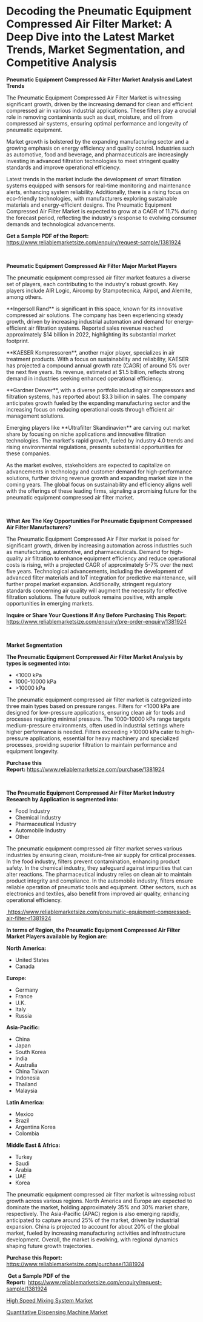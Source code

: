 <p><h1>Decoding the Pneumatic Equipment Compressed Air Filter Market: A Deep Dive into the Latest Market Trends, Market Segmentation, and Competitive Analysis</h1></p><p><strong>Pneumatic Equipment Compressed Air Filter Market Analysis and Latest Trends</strong></p>
<p><p>The Pneumatic Equipment Compressed Air Filter Market is witnessing significant growth, driven by the increasing demand for clean and efficient compressed air in various industrial applications. These filters play a crucial role in removing contaminants such as dust, moisture, and oil from compressed air systems, ensuring optimal performance and longevity of pneumatic equipment. </p><p>Market growth is bolstered by the expanding manufacturing sector and a growing emphasis on energy efficiency and quality control. Industries such as automotive, food and beverage, and pharmaceuticals are increasingly investing in advanced filtration technologies to meet stringent quality standards and improve operational efficiency.</p><p>Latest trends in the market include the development of smart filtration systems equipped with sensors for real-time monitoring and maintenance alerts, enhancing system reliability. Additionally, there is a rising focus on eco-friendly technologies, with manufacturers exploring sustainable materials and energy-efficient designs. The Pneumatic Equipment Compressed Air Filter Market is expected to grow at a CAGR of 11.7% during the forecast period, reflecting the industry's response to evolving consumer demands and technological advancements.</p></p>
<p><strong>Get a Sample PDF of the Report:&nbsp;</strong> <a href="https://www.reliablemarketsize.com/enquiry/request-sample/1381924?utm_campaign=1133&utm_medium=2&utm_source=Github&utm_content=ia&utm_term=24022025&utm_id=pneumatic-equipment-compressed-air-filter">https://www.reliablemarketsize.com/enquiry/request-sample/1381924</a></p>
<p>&nbsp;</p>
<p><strong>Pneumatic Equipment Compressed Air Filter Major Market Players</strong></p>
<p><p>The pneumatic equipment compressed air filter market features a diverse set of players, each contributing to the industry's robust growth. Key players include AIR Logic, Aircomp by Stampotecnica, Airpol, and Alemite, among others.</p><p>**Ingersoll Rand** is significant in this space, known for its innovative compressed air solutions. The company has been experiencing steady growth, driven by increasing industrial automation and demand for energy-efficient air filtration systems. Reported sales revenue reached approximately $14 billion in 2022, highlighting its substantial market footprint.</p><p>**KAESER Kompressoren**, another major player, specializes in air treatment products. With a focus on sustainability and reliability, KAESER has projected a compound annual growth rate (CAGR) of around 5% over the next five years. Its revenue, estimated at $1.5 billion, reflects strong demand in industries seeking enhanced operational efficiency.</p><p>**Gardner Denver**, with a diverse portfolio including air compressors and filtration systems, has reported about $3.3 billion in sales. The company anticipates growth fueled by the expanding manufacturing sector and the increasing focus on reducing operational costs through efficient air management solutions.</p><p>Emerging players like **Ultrafilter Skandinavien** are carving out market share by focusing on niche applications and innovative filtration technologies. The market's rapid growth, fueled by industry 4.0 trends and rising environmental regulations, presents substantial opportunities for these companies.</p><p>As the market evolves, stakeholders are expected to capitalize on advancements in technology and customer demand for high-performance solutions, further driving revenue growth and expanding market size in the coming years. The global focus on sustainability and efficiency aligns well with the offerings of these leading firms, signaling a promising future for the pneumatic equipment compressed air filter market.</p></p>
<p>&nbsp;</p>
<p><strong>What Are The Key Opportunities For Pneumatic Equipment Compressed Air Filter Manufacturers?</strong></p>
<p><p>The Pneumatic Equipment Compressed Air Filter market is poised for significant growth, driven by increasing automation across industries such as manufacturing, automotive, and pharmaceuticals. Demand for high-quality air filtration to enhance equipment efficiency and reduce operational costs is rising, with a projected CAGR of approximately 5-7% over the next five years. Technological advancements, including the development of advanced filter materials and IoT integration for predictive maintenance, will further propel market expansion. Additionally, stringent regulatory standards concerning air quality will augment the necessity for effective filtration solutions. The future outlook remains positive, with ample opportunities in emerging markets.</p></p>
<p><strong>Inquire or Share Your Questions If Any Before Purchasing This Report:</strong> <a href="https://www.reliablemarketsize.com/enquiry/pre-order-enquiry/1381924?utm_campaign=1133&utm_medium=2&utm_source=Github&utm_content=ia&utm_term=24022025&utm_id=pneumatic-equipment-compressed-air-filter">https://www.reliablemarketsize.com/enquiry/pre-order-enquiry/1381924</a></p>
<p>&nbsp;</p>
<p><strong>Market Segmentation</strong></p>
<p><strong>The Pneumatic Equipment Compressed Air Filter Market Analysis by types is segmented into:</strong></p>
<p><ul><li><1000 kPa</li><li>1000-10000 kPa</li><li>>10000 kPa</li></ul></p>
<p><p>The pneumatic equipment compressed air filter market is categorized into three main types based on pressure ranges. Filters for <1000 kPa are designed for low-pressure applications, ensuring clean air for tools and processes requiring minimal pressure. The 1000-10000 kPa range targets medium-pressure environments, often used in industrial settings where higher performance is needed. Filters exceeding >10000 kPa cater to high-pressure applications, essential for heavy machinery and specialized processes, providing superior filtration to maintain performance and equipment longevity.</p></p>
<p><strong>Purchase this Report:&nbsp;</strong><a href="https://www.reliablemarketsize.com/purchase/1381924?utm_campaign=1133&utm_medium=2&utm_source=Github&utm_content=ia&utm_term=24022025&utm_id=pneumatic-equipment-compressed-air-filter">https://www.reliablemarketsize.com/purchase/1381924</a></p>
<p>&nbsp;</p>
<p><strong>The Pneumatic Equipment Compressed Air Filter Market Industry Research by Application is segmented into:</strong></p>
<p><ul><li>Food Industry</li><li>Chemical Industry</li><li>Pharmaceutical Industry</li><li>Automobile Industry</li><li>Other</li></ul></p>
<p><p>The pneumatic equipment compressed air filter market serves various industries by ensuring clean, moisture-free air supply for critical processes. In the food industry, filters prevent contamination, enhancing product safety. In the chemical industry, they safeguard against impurities that can alter reactions. The pharmaceutical industry relies on clean air to maintain product integrity and compliance. In the automobile industry, filters ensure reliable operation of pneumatic tools and equipment. Other sectors, such as electronics and textiles, also benefit from improved air quality, enhancing operational efficiency.</p></p>
<p><a href="https://www.reliablemarketsize.com/pneumatic-equipment-compressed-air-filter-r1381924?utm_campaign=1133&utm_medium=2&utm_source=Github&utm_content=ia&utm_term=24022025&utm_id=pneumatic-equipment-compressed-air-filter">&nbsp;https://www.reliablemarketsize.com/pneumatic-equipment-compressed-air-filter-r1381924</a></p>
<p><strong>In terms of Region, the Pneumatic Equipment Compressed Air Filter Market Players available by Region are:</strong></p>
<p>
    <p> <strong> North America: </strong>
        <ul>
            <li>United States</li>
            <li>Canada</li>
        </ul>
        </p> 
    <p> <strong> Europe: </strong>
        <ul>
            <li>Germany</li>
            <li>France</li>
            <li>U.K.</li>
            <li>Italy</li>
            <li>Russia</li>
        </ul>
        </p> 
    <p> <strong> Asia-Pacific: </strong>
        <ul>
            <li>China</li>
            <li>Japan</li>
            <li>South Korea</li>
            <li>India</li>
            <li>Australia</li>
            <li>China Taiwan</li>
            <li>Indonesia</li>
            <li>Thailand</li>
            <li>Malaysia</li>
        </ul>
        </p> 
    <p> <strong> Latin America: </strong>
        <ul>
            <li>Mexico</li>
            <li>Brazil</li>
            <li>Argentina Korea</li>
            <li>Colombia</li>
        </ul>
        </p> 
    <p> <strong> Middle East & Africa: </strong>
        <ul>
            <li>Turkey</li>
            <li>Saudi</li>
            <li>Arabia</li>
            <li>UAE</li>
            <li>Korea</li>
        </ul>
    </p>
    </p>
<p><p>The pneumatic equipment compressed air filter market is witnessing robust growth across various regions. North America and Europe are expected to dominate the market, holding approximately 35% and 30% market share, respectively. The Asia-Pacific (APAC) region is also emerging rapidly, anticipated to capture around 25% of the market, driven by industrial expansion. China is projected to account for about 20% of the global market, fueled by increasing manufacturing activities and infrastructure development. Overall, the market is evolving, with regional dynamics shaping future growth trajectories.</p></p>
<p><strong>Purchase this Report: </strong><a href="https://www.reliablemarketsize.com/purchase/1381924?utm_campaign=1133&utm_medium=2&utm_source=Github&utm_content=ia&utm_term=24022025&utm_id=pneumatic-equipment-compressed-air-filter">https://www.reliablemarketsize.com/purchase/1381924</a></p>
<p>&nbsp;<strong>Get a Sample PDF of the Report:&nbsp;&nbsp;</strong><a href="https://www.reliablemarketsize.com/enquiry/request-sample/1381924?utm_campaign=1133&utm_medium=2&utm_source=Github&utm_content=ia&utm_term=24022025&utm_id=pneumatic-equipment-compressed-air-filter">https://www.reliablemarketsize.com/enquiry/request-sample/1381924</a></p>
<p><strong></strong></p>
<p><p><a href="https://github.com/styverollo22/Market-Research-Report-List-1/blob/main/high-speed-mixing-system-market.md?utm_campaign=1133&utm_medium=2&utm_source=Github&utm_content=ia&utm_term=24022025&utm_id=pneumatic-equipment-compressed-air-filter">High Speed Mixing System Market</a></p><p><a href="https://github.com/WillieWoodard/Market-Research-Report-List-7/blob/main/quantitative-dispensing-machine-market.md?utm_campaign=1133&utm_medium=2&utm_source=Github&utm_content=ia&utm_term=24022025&utm_id=pneumatic-equipment-compressed-air-filter">Quantitative Dispensing Machine Market</a></p></p>